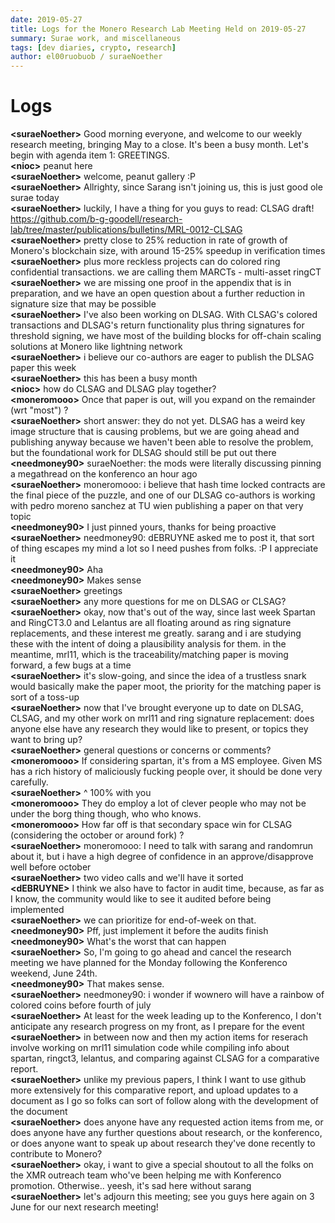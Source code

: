 ```yaml
---
date: 2019-05-27
title: Logs for the Monero Research Lab Meeting Held on 2019-05-27
summary: Surae work, and miscellaneous
tags: [dev diaries, crypto, research]
author: el00ruobuob / suraeNoether
---
```


# Logs  

**\<suraeNoether>** Good morning everyone, and welcome to our weekly research meeting, bringing May to a close. It's been a busy month. Let's begin with agenda item 1: GREETINGS.  
**\<nioc>** peanut here  
**\<suraeNoether>** welcome, peanut gallery :P  
**\<suraeNoether>** Allrighty, since Sarang isn't joining us, this is just good ole surae today  
**\<suraeNoether>** luckily, I have a thing for you guys to read: CLSAG draft! https://github.com/b-g-goodell/research-lab/tree/master/publications/bulletins/MRL-0012-CLSAG  
**\<suraeNoether>** pretty close to 25% reduction in rate of growth of Monero's blockchain size, with around 15-25% speedup in verification times  
**\<suraeNoether>** plus more reckless projects can do colored ring confidential transactions. we are calling them MARCTs - multi-asset ringCT  
**\<suraeNoether>** we are missing one proof in the appendix that is in preparation, and we have an open question about a further reduction in signature size that may be possible  
**\<suraeNoether>** I've also been working on DLSAG. With CLSAG's colored transactions and DLSAG's return functionality plus thring signatures for threshold signing, we have most of the building blocks for off-chain scaling solutions at Monero like lightning network  
**\<suraeNoether>** i believe our co-authors are eager to publish the DLSAG paper this week  
**\<suraeNoether>** this has been a busy month  
**\<nioc>** how do CLSAG and DLSAG play together?  
**\<moneromooo>** Once that paper is out, will you expand on the remainder (wrt "most") ?  
**\<suraeNoether>** short answer: they do not yet. DLSAG has a weird key image structure that is causing problems, but we are going ahead and publishing anyway because we haven't been able to resolve the problem, but the foundational work for DLSAG should still be put out there  
**\<needmoney90>** suraeNoether: the mods were literally discussing pinning a megathread on the konferenco an hour ago  
**\<suraeNoether>** moneromooo: i believe that hash time locked contracts are the final piece of the puzzle, and one of our DLSAG co-authors is working with pedro moreno sanchez at TU wien publishing a paper on that very topic  
**\<needmoney90>** I just pinned yours, thanks for being proactive  
**\<suraeNoether>** needmoney90: dEBRUYNE asked me to post it, that sort of thing escapes my mind a lot so I need pushes from folks. :P I appreciate it  
**\<needmoney90>** Aha  
**\<needmoney90>** Makes sense  
**\<suraeNoether>** greetings  
**\<suraeNoether>** any more questions for me on DLSAG or CLSAG?  
**\<suraeNoether>** okay, now that's out of the way, since last week Spartan and RingCT3.0 and Lelantus are all floating around as ring signature replacements, and these interest me greatly. sarang and i are studying these with the intent of doing a plausibility analysis for them. in the meantime, mrl11, which is the traceability/matching paper is moving forward, a few bugs at a time  
**\<suraeNoether>** it's slow-going, and since the idea of a trustless snark would basically make the paper moot, the priority for the matching paper is sort of a toss-up  
**\<suraeNoether>** now that I've brought everyone up to date on DLSAG, CLSAG, and my other work on mrl11 and ring signature replacement: does anyone else have any research they would like to present, or topics they want to bring up?  
**\<suraeNoether>** general questions or concerns or comments?  
**\<moneromooo>** If considering spartan, it's from a MS employee. Given MS has a rich history of maliciously fucking people over, it should be done very carefully.  
**\<suraeNoether>** ^ 100% with you  
**\<moneromooo>** They do employ a lot of clever people who may not be under the borg thing though, who who knows.  
**\<moneromooo>** How far off is that secondary space win for CLSAG (considering the october or around fork) ?  
**\<suraeNoether>** moneromooo: I need to talk with sarang and randomrun about it, but i have a high degree of confidence in an approve/disapprove well before october  
**\<suraeNoether>** two video calls and we'll have it sorted  
**\<dEBRUYNE>** I think we also have to factor in audit time, because, as far as I know, the community would like to see it audited before being implemented  
**\<suraeNoether>** we can prioritize for end-of-week on that.  
**\<needmoney90>** Pff, just implement it before the audits finish  
**\<needmoney90>** What's the worst that can happen  
**\<suraeNoether>** So, I'm going to go ahead and cancel the research meeting we have planned for the Monday following the Konferenco weekend, June 24th.  
**\<needmoney90>** That makes sense.  
**\<suraeNoether>** needmoney90: i wonder if wownero will have a rainbow of colored coins before fourth of july  
**\<suraeNoether>** At least for the week leading up to the Konferenco, I don't anticipate any research progress on my front, as I prepare for the event  
**\<suraeNoether>** in between now and then my action items for reserach involve working on mrl11 simulation code while compiling info about spartan, ringct3, lelantus, and comparing against CLSAG for a comparative report.  
**\<suraeNoether>** unlike my previous papers, I think I want to use github more extensively for this comparative report, and upload updates to a document as I go so folks can sort of follow along with the development of the document  
**\<suraeNoether>** does anyone have any requested action items from me, or does anyone have any further questions about research, or the konferenco, or does anyone want to speak up about research they've done recently to contribute to Monero?  
**\<suraeNoether>** okay, i want to give a special shoutout to all the folks on the XMR outreach team who've been helping me with Konferenco promotion. Otherwise.. yeesh, it's sad here without sarang  
**\<suraeNoether>** let's adjourn this meeting; see you guys here again on 3 June for our next research meeting!  
